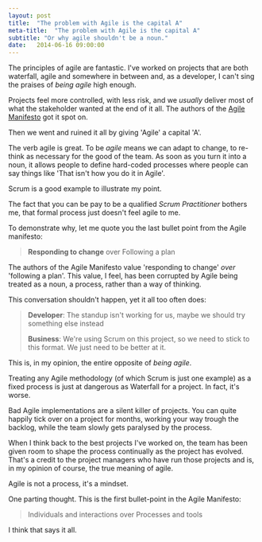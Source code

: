 ```yaml
---
layout: post
title:  "The problem with Agile is the capital A"
meta-title:  "The problem with Agile is the capital A"
subtitle: "Or why agile shouldn't be a noun."
date:   2014-06-16 09:00:00
---
```


The principles of agile are fantastic. I've worked on projects that are both waterfall, agile and somewhere in between and, as a developer, I can't sing the praises of *being agile* high enough.

Projects feel more controlled, with less risk, and we *usually* deliver most of what the stakeholder wanted at the end of it all. The authors of the [Agile Manifesto](http://agilemanifesto.org/) got it spot on.

Then we went and ruined it all by giving 'Agile' a capital 'A'.

The verb agile is great. To be *agile* means we can adapt to change, to re-think as necessary for the good of the team. As soon as you turn it into a noun, it allows people to define hard-coded processes where people can say things like 'That isn't how you do it in Agile'.

Scrum is a good example to illustrate my point.


The fact that you can be pay to be a qualified *Scrum Practitioner* bothers me, that formal process just doesn't feel agile to me.


To demonstrate why, let me quote you the last bullet point from the Agile manifesto:

> **Responding to change** over Following a plan

The authors of the Agile Manifesto value 'responding to change' *over* 'following a plan'. This value, I feel, has been corrupted by Agile being treated as a noun, a process, rather than a way of thinking.

This conversation shouldn't happen, yet it all too often does:


> **Developer**: The standup isn't working for us, maybe we should try something else instead
>
> **Business**: We're using Scrum on this project, so we need to stick to this format. We just need to be better at it.


This is, in my opinion, the entire opposite of *being agile*.

Treating any Agile methodology (of which Scrum is just one example) as a fixed process is just at dangerous as Waterfall for a project. In fact, it's worse.

Bad Agile implementations are a silent killer of projects. You can quite happily tick over on a project for months, working your way trough the backlog, while the team slowly gets paralysed by the process.

When I think back to the best projects I've worked on, the team has been given room to shape the process continually as the project has evolved. That's a credit to the project managers who have run those projects and is, in my opinion of course, the true meaning of agile.

Agile is not a process, it's a mindset.


One parting thought. This is the first bullet-point in the Agile Manifesto:


> Individuals and interactions over Processes and tools


I think that says it all.
